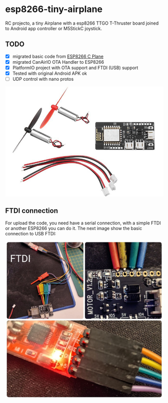 # esp8266-tiny-airplane

RC projecto, a tiny Airplane with a esp8266 TTGO T-Thruster board joined to Android app controller or M5StickC joystick.

## TODO

- [x] migrated basic code from [ESP8266 C Plane](https://www.instructables.com/WIFI-CONTROLLED-RC-PLANE/)
- [x] migrated CanAirIO OTA Handler to ESP8266
- [x] PlatformIO project with OTA support and FTDI (USB) support
- [x] Tested with original Android APK ok
- [ ] UDP control with nano protos 

![TTGO_T_Thruster_ESP8266_board](images/TTGO_T_Thrusted_ESP8266.jpeg)

## FTDI connection

For upload the code, you need have a serial connection, with a simple FTDI or another ESP8266 you can do it. The next image show the basic connection to USB FTDI:

![TTGO_T_Thruster_ESP8266_board](images/esp8266_to_FTDI.jpg)




